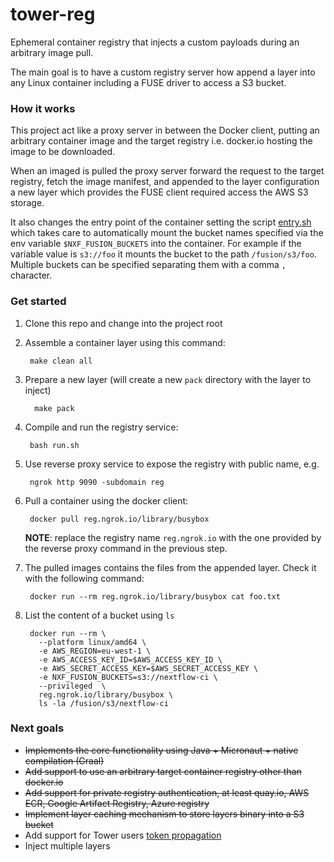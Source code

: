 # tower-reg 

Ephemeral container registry that injects 
a custom payloads during an arbitrary image pull.

The main goal is to have a custom registry server how append a layer into any Linux
container including a FUSE driver to access a S3 bucket.

### How it works 

This project act like a proxy server in between the Docker client, putting an 
arbitrary container image and the target registry i.e. docker.io hosting the 
image to be downloaded. 

When an imaged is pulled the proxy server forward the request to the target registry, 
fetch the image manifest, and appended to the layer configuration a new layer 
which provides the FUSE client required access the AWS S3 storage.

It also changes the entry point of the container setting the script [entry.sh](.layer/opt/fusion/entry.sh)
which takes care to automatically mount the bucket names specified via the env variable 
`$NXF_FUSION_BUCKETS` into the container. For example if the variable value is `s3://foo` it mounts 
the bucket to the path `/fusion/s3/foo`. Multiple buckets can be specified separating them 
with a comma `,` character.

### Get started 

1. Clone this repo and change into the project root


2. Assemble a container layer using this command:

   
        make clean all

3. Prepare a new layer (will create a new `pack` directory with the layer to inject)

         make pack

4. Compile and run the registry service:  

        bash run.sh

5. Use reverse proxy service to expose the registry with public name, e.g. 

        ngrok http 9090 -subdomain reg


6. Pull a container using the docker client: 

        docker pull reg.ngrok.io/library/busybox
        
    **NOTE**: replace the registry name `reg.ngrok.io` with the one provided by the reverse proxy command in the previous step.

7. The pulled images contains the files from the appended layer. Check it with the following command:

        docker run --rm reg.ngrok.io/library/busybox cat foo.txt

8. List the content of a bucket using `ls`

        docker run --rm \
          --platform linux/amd64 \
          -e AWS_REGION=eu-west-1 \
          -e AWS_ACCESS_KEY_ID=$AWS_ACCESS_KEY_ID \
          -e AWS_SECRET_ACCESS_KEY=$AWS_SECRET_ACCESS_KEY \
          -e NXF_FUSION_BUCKETS=s3://nextflow-ci \
          --privileged  \
          reg.ngrok.io/library/busybox \
          ls -la /fusion/s3/nextflow-ci
  

### Next goals 

* ~~Implements the core functionality using Java + Micronaut + native compilation (Graal)~~
* ~~Add support to use an arbitrary target container registry other than docker.io~~ 
* ~~Add support for private registry authentication, at least quay.io, AWS ECR, Google Artifact Registry, Azure registry~~
* ~~Implement layer caching mechanism to store layers binary into a S3 bucket~~ 
* Add support for Tower users [token propagation](https://micronaut-projects.github.io/micronaut-guides-poc/latest/micronaut-token-propagation-gradle-java.html) 
* Inject multiple layers
